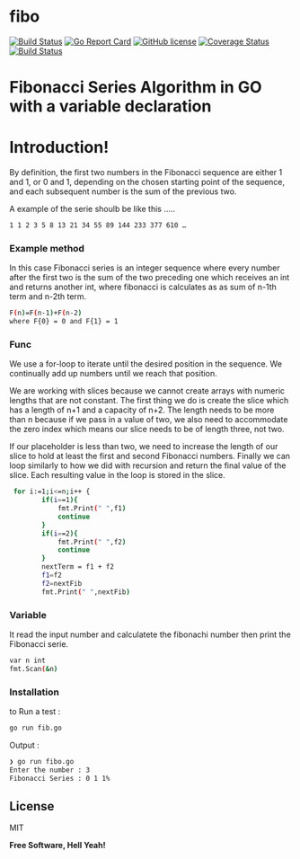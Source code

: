 # fibo

[![Build Status](https://travis-ci.org/diiegg/fibo.svg?branch=master)](https://travis-ci.org/diiegg/fibo)
[![Go Report Card](https://goreportcard.com/badge/github.com/diiegg/fibo)](https://goreportcard.com/report/github.com/diiegg/fibo)
[![GitHub license](https://img.shields.io/badge/license-MIT-blue.svg)](https://github.com/diiegg/fibo/blob/master/MIT.txt)
[![Coverage Status](https://coveralls.io/repos/github/diiegg/fibo/badge.svg)](https://coveralls.io/github/diiegg/fibo)
[![Build Status](https://cloud.drone.io/api/badges/diiegg/fibo/status.svg)](https://cloud.drone.io/diiegg/fibo)

# Fibonacci Series Algorithm in GO with a variable declaration

# Introduction!
     
By definition, the first two numbers in the Fibonacci sequence are either 1 and 1, or 0 and 1, depending on the chosen starting point of the sequence, and each subsequent number is the sum of the previous two.

A example of the serie shoulb be like this .....
```sh
1 1 2 3 5 8 13 21 34 55 89 144 233 377 610 …
```

### Example method

In this case Fibonacci series is an integer sequence where every number after the first two is the sum of the two preceding one which receives an int and returns another int, where fibonacci is calculates as as sum of n-1th term and n-2th term.

```sh
F(n)=F(n-1)+F(n-2)
where F{0} = 0 and F{1} = 1
```
### Func
We use a for-loop to iterate until the desired position in the sequence. We continually add up numbers until we reach that position.

We are working with slices because we cannot create arrays with numeric lengths that are not constant. The first thing we do is create the slice which has a length of n+1 and a capacity of n+2. The length needs to be more than n because if we pass in a value of two, we also need to accommodate the zero index which means our slice needs to be of length three, not two.

If our placeholder is less than two, we need to increase the length of our slice to hold at least the first and second Fibonacci numbers. Finally we can loop similarly to how we did with recursion and return the final value of the slice. Each resulting value in the loop is stored in the slice.

```sh
 for i:=1;i<=n;i++ {
        if(i==1){
            fmt.Print(" ",f1)
            continue
        }
        if(i==2){
            fmt.Print(" ",f2)
            continue
        }
        nextTerm = f1 + f2
        f1=f2
        f2=nextFib
        fmt.Print(" ",nextFib)
```



### Variable
It read the input number and calculatete the fibonachi number then print the Fibonacci serie.

```sh
var n int
fmt.Scan(&n)

```

### Installation

to Run  a test :

```sh
go run fib.go
```

Output :

```sh
❯ go run fibo.go
Enter the number : 3
Fibonacci Series : 0 1 1% 
```

License
----

MIT


**Free Software, Hell Yeah!**
